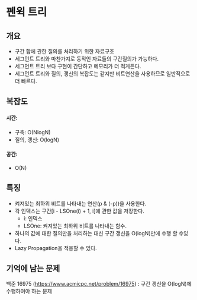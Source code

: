 # 펜윅 트리

## 개요
* 구간 합에 관한 질의를 처리하기 위한 자료구조
* 세그먼트 트리와 마찬가지로 동적인 자료들의 구간질의가 가능하다.
* 세그먼트 트리 보다 구현이 간단하고 메모리가 더 적게든다.
* 세그먼트 트리와 질의, 갱신의 복잡도는 같지만 비트연산을 사용하므로 일반적으로 더 빠르다.

## 복잡도
#### 시간: 
* 구축: O(NlogN)
* 질의, 갱신: O(logN)
#### 공간:
* O(N)

## 특징
* 켜져있는 최하위 비트를 나타내는 연산(p & (-p))을 사용한다.
* 각 인덱스는 구간[i - LSOne(i) + 1, i]에 관한 값을 저장한다.  
  * i: 인덱스
  * LSOne: 켜져있는 최하위 비트를 나타내는 함수.
* 하나의 값에 대한 질의만을 처리하는 대신 구간 갱신을 O(logN)만에 수행 할 수있다.
* Lazy Propagation을 적용할 수 있다.

## 기억에 남는 문제
백준 16975 (https://www.acmicpc.net/problem/16975) : 구간 갱신을 O(logN)에 수행하여야 하는 문제
